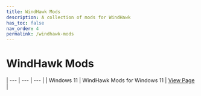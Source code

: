 ```yaml
---
title: WindHawk Mods
description: A collection of mods for WindHawk
has_toc: false
nav_order: 4
permalink: /windhawk-mods
---
```


WindHawk Mods
=======================================


| --- | --- | --- |
| Windows 11 | WindHawk Mods for Windows 11 | [View Page][Windows11] |  

<!-- ///////////////////////////////////////////////////////////////////////////////////////////////////////////////////////////////////////////////////// -->

[Windows11]: /windhawk-mods/windows-11/

<!-- ///////////////////////////////////////////////////////////////////////////////////////////////////////////////////////////////////////////////////// -->
